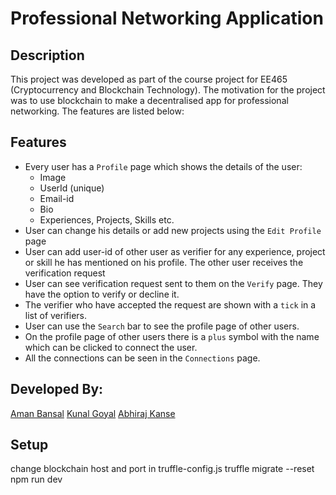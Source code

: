 # Professional Networking Application

## Description
This project was developed as part of the course project for EE465 (Cryptocurrency and Blockchain Technology). The motivation for the project was to use blockchain to make a decentralised app for professional networking. The features are listed below:

## Features
* Every user has a `Profile` page which shows the details of the user:
  - Image
  - UserId (unique)
  - Email-id
  - Bio
  - Experiences, Projects, Skills etc.
* User can change his details or add new projects using the `Edit Profile` page
* User can add user-id of other user as verifier for any experience, project or skill he has mentioned on his profile. The other user receives the verification request
* User can see verification request sent to them on the `Verify` page. They have the option to verify or decline it.
* The verifier who have accepted the request are shown with a `tick` in a list of verifiers.
* User can use the `Search` bar to see the profile page of other users.
* On the profile page of other users there is a `plus` symbol with the name which can be clicked to connect the user.
* All the connections can be seen in the `Connections` page.

## Developed By:
[Aman Bansal](https://github.com/aman0456)
[Kunal Goyal](https://github.com/kgoyal98)
[Abhiraj Kanse](https://github.com/ASKanse)

## Setup
change blockchain host and port in truffle-config.js
truffle migrate --reset
npm run dev
